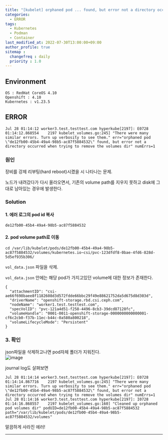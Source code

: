 ```yaml
---
title: "[kubelet] orphaned pod ... found, but error not a directory occurred when trying to remove the volumes dir"
categories: 
  - ERROR
tags:
  - Kubernetes
  - Podman
  - Container
last_modified_at: 2022-07-30T13:00:00+09:00
author_profile: true
sitemap :
  changefreq : daily
  priority : 1.0
---
```


## Environment
`OS : RedHat CoreOS 4.10`   
`Openshift : 4.10`  
`Kubernetes : v1.23.5`  

## ERROR

~~~
Jul 28 01:14:12 worker3.test.testtest.com hyperkube[2197]: E0728 01:14:12.868554    2197 kubelet_volumes.go:245] "There were many similar errors. Turn up verbosity to see them." err="orphaned pod \"de12fb00-45b4-49a4-98b5-ac87f5884532\" found, but error not a directory occurred when trying to remove the volumes dir" numErrs=1
~~~



### 원인
장비를 강제 리부팅(hard reboot)시켰을 시 나타나는 문제.  

노드가 내려갔다가 다시 올라오면서, 기존의 volume path를 지우지 못하고 disk에 그대로 남아있는 경우에 발생한다.  

### Solution
#### 1. 에러 로그의 pod id 복사

~~~
de12fb00-45b4-49a4-98b5-ac87f5884532
~~~

#### 2. pod volume path로 이동
~~~
cd /var/lib/kubelet/pods/de12fb00-45b4-49a4-98b5-ac87f5884532/volumes/kubernetes.io~csi/pvc-123dfdf8-0bae-4fd6-828d-5d5ef935b306/
~~~

`vol_data.json` 파일을 삭제. 

`vol_data.json` 안에는 해당 pod가 가지고있던 volume에 대한 정보가 존재한다.  
~~~
{
  "attachmentID": "csi-ae66f698baee8f1182608d3d572fdde66bbc29f49e88621752da5d675d8d303d",
  "driverName": "openshift-storage.rbd.csi.ceph.com",
  "nodeName": "worker1.test.testtest.com",
  "specVolID": "pvc-121a4d51-f258-4496-8cb3-39dcd87128fc",
  "volumeHandle": "0001-0011-openshift-storage-0000000000000001-cf6c2cb0-f37b-11ec-b44c-0a580a800218",
  "volumeLifecycleMode": "Persistent"
}
~~~

### 3. 확인
json파일을 삭제하고나면 pod자체 폴더가 지워진다.  
![image](https://user-images.githubusercontent.com/15958325/181877856-d7cafa73-2647-4cdf-9515-11b76ad1a35c.png)  

journal log도 살펴보면
~~~
Jul 28 01:14:14 worker3.test.testtest.com hyperkube[2197]: E0728 01:14:14.867716    2197 kubelet_volumes.go:245] "There were many similar errors. Turn up verbosity to see them." err="orphaned pod \"de12fb00-45b4-49a4-98b5-ac87f5884532\" found, but error not a directory occurred when trying to remove the volumes dir" numErrs=1
Jul 28 01:14:16 worker3.test.testtest.com hyperkube[2197]: I0728 01:14:16.868557    2197 kubelet_volumes.go:160] "Cleaned up orphaned pod volumes dir" podUID=de12fb00-45b4-49a4-98b5-ac87f5884532 path="/var/lib/kubelet/pods/de12fb00-45b4-49a4-98b5-ac87f5884532/volumes"
~~~

말끔하게 사라진 에러!  

----